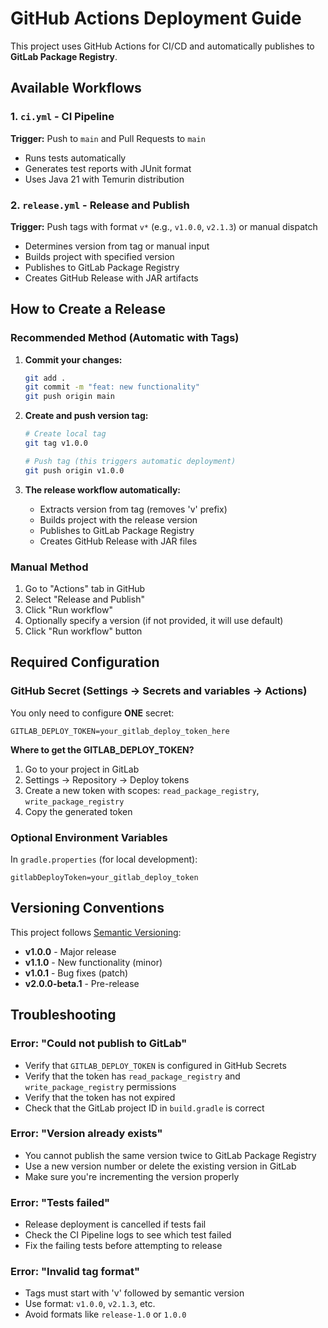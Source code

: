 # GitHub Actions Deployment Guide

This project uses GitHub Actions for CI/CD and automatically publishes to **GitLab Package Registry**.

## Available Workflows

### 1. `ci.yml` - CI Pipeline

**Trigger:** Push to `main` and Pull Requests to `main`

- Runs tests automatically
- Generates test reports with JUnit format
- Uses Java 21 with Temurin distribution

### 2. `release.yml` - Release and Publish

**Trigger:** Push tags with format `v*` (e.g., `v1.0.0`, `v2.1.3`) or manual dispatch

- Determines version from tag or manual input
- Builds project with specified version
- Publishes to GitLab Package Registry
- Creates GitHub Release with JAR artifacts

## How to Create a Release

### Recommended Method (Automatic with Tags)

1. **Commit your changes:**
   ```bash
   git add .
   git commit -m "feat: new functionality"
   git push origin main
   ```

2. **Create and push version tag:**
   ```bash
   # Create local tag
   git tag v1.0.0
   
   # Push tag (this triggers automatic deployment)
   git push origin v1.0.0
   ```

3. **The release workflow automatically:**
    - Extracts version from tag (removes 'v' prefix)
    - Builds project with the release version
    - Publishes to GitLab Package Registry
    - Creates GitHub Release with JAR files

### Manual Method

1. Go to "Actions" tab in GitHub
2. Select "Release and Publish"
3. Click "Run workflow"
4. Optionally specify a version (if not provided, it will use default)
5. Click "Run workflow" button

## Required Configuration

### GitHub Secret (Settings → Secrets and variables → Actions)

You only need to configure **ONE** secret:

```
GITLAB_DEPLOY_TOKEN=your_gitlab_deploy_token_here
```

**Where to get the GITLAB_DEPLOY_TOKEN?**

1. Go to your project in GitLab
2. Settings → Repository → Deploy tokens
3. Create a new token with scopes: `read_package_registry`, `write_package_registry`
4. Copy the generated token

### Optional Environment Variables

In `gradle.properties` (for local development):

```properties
gitlabDeployToken=your_gitlab_deploy_token
```

## Versioning Conventions

This project follows [Semantic Versioning](https://semver.org/):

- **v1.0.0** - Major release
- **v1.1.0** - New functionality (minor)
- **v1.0.1** - Bug fixes (patch)
- **v2.0.0-beta.1** - Pre-release

## Troubleshooting

### Error: "Could not publish to GitLab"

- Verify that `GITLAB_DEPLOY_TOKEN` is configured in GitHub Secrets
- Verify that the token has `read_package_registry` and `write_package_registry` permissions
- Verify that the token has not expired
- Check that the GitLab project ID in `build.gradle` is correct

### Error: "Version already exists"

- You cannot publish the same version twice to GitLab Package Registry
- Use a new version number or delete the existing version in GitLab
- Make sure you're incrementing the version properly

### Error: "Tests failed"

- Release deployment is cancelled if tests fail
- Check the CI Pipeline logs to see which test failed
- Fix the failing tests before attempting to release

### Error: "Invalid tag format"

- Tags must start with 'v' followed by semantic version
- Use format: `v1.0.0`, `v2.1.3`, etc.
- Avoid formats like `release-1.0` or `1.0.0`
